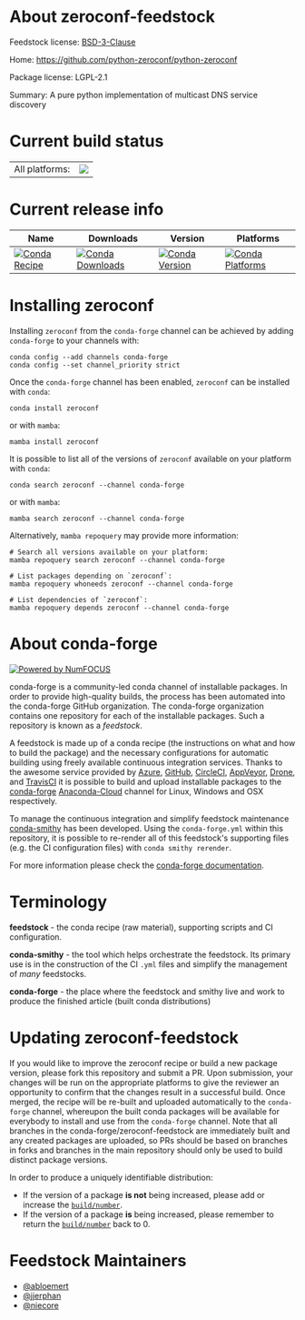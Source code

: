 About zeroconf-feedstock
========================

Feedstock license: [BSD-3-Clause](https://github.com/conda-forge/zeroconf-feedstock/blob/main/LICENSE.txt)

Home: https://github.com/python-zeroconf/python-zeroconf

Package license: LGPL-2.1

Summary: A pure python implementation of multicast DNS service discovery

Current build status
====================


<table><tr><td>All platforms:</td>
    <td>
      <a href="https://dev.azure.com/conda-forge/feedstock-builds/_build/latest?definitionId=7752&branchName=main">
        <img src="https://dev.azure.com/conda-forge/feedstock-builds/_apis/build/status/zeroconf-feedstock?branchName=main">
      </a>
    </td>
  </tr>
</table>

Current release info
====================

| Name | Downloads | Version | Platforms |
| --- | --- | --- | --- |
| [![Conda Recipe](https://img.shields.io/badge/recipe-zeroconf-green.svg)](https://anaconda.org/conda-forge/zeroconf) | [![Conda Downloads](https://img.shields.io/conda/dn/conda-forge/zeroconf.svg)](https://anaconda.org/conda-forge/zeroconf) | [![Conda Version](https://img.shields.io/conda/vn/conda-forge/zeroconf.svg)](https://anaconda.org/conda-forge/zeroconf) | [![Conda Platforms](https://img.shields.io/conda/pn/conda-forge/zeroconf.svg)](https://anaconda.org/conda-forge/zeroconf) |

Installing zeroconf
===================

Installing `zeroconf` from the `conda-forge` channel can be achieved by adding `conda-forge` to your channels with:

```
conda config --add channels conda-forge
conda config --set channel_priority strict
```

Once the `conda-forge` channel has been enabled, `zeroconf` can be installed with `conda`:

```
conda install zeroconf
```

or with `mamba`:

```
mamba install zeroconf
```

It is possible to list all of the versions of `zeroconf` available on your platform with `conda`:

```
conda search zeroconf --channel conda-forge
```

or with `mamba`:

```
mamba search zeroconf --channel conda-forge
```

Alternatively, `mamba repoquery` may provide more information:

```
# Search all versions available on your platform:
mamba repoquery search zeroconf --channel conda-forge

# List packages depending on `zeroconf`:
mamba repoquery whoneeds zeroconf --channel conda-forge

# List dependencies of `zeroconf`:
mamba repoquery depends zeroconf --channel conda-forge
```


About conda-forge
=================

[![Powered by
NumFOCUS](https://img.shields.io/badge/powered%20by-NumFOCUS-orange.svg?style=flat&colorA=E1523D&colorB=007D8A)](https://numfocus.org)

conda-forge is a community-led conda channel of installable packages.
In order to provide high-quality builds, the process has been automated into the
conda-forge GitHub organization. The conda-forge organization contains one repository
for each of the installable packages. Such a repository is known as a *feedstock*.

A feedstock is made up of a conda recipe (the instructions on what and how to build
the package) and the necessary configurations for automatic building using freely
available continuous integration services. Thanks to the awesome service provided by
[Azure](https://azure.microsoft.com/en-us/services/devops/), [GitHub](https://github.com/),
[CircleCI](https://circleci.com/), [AppVeyor](https://www.appveyor.com/),
[Drone](https://cloud.drone.io/welcome), and [TravisCI](https://travis-ci.com/)
it is possible to build and upload installable packages to the
[conda-forge](https://anaconda.org/conda-forge) [Anaconda-Cloud](https://anaconda.org/)
channel for Linux, Windows and OSX respectively.

To manage the continuous integration and simplify feedstock maintenance
[conda-smithy](https://github.com/conda-forge/conda-smithy) has been developed.
Using the ``conda-forge.yml`` within this repository, it is possible to re-render all of
this feedstock's supporting files (e.g. the CI configuration files) with ``conda smithy rerender``.

For more information please check the [conda-forge documentation](https://conda-forge.org/docs/).

Terminology
===========

**feedstock** - the conda recipe (raw material), supporting scripts and CI configuration.

**conda-smithy** - the tool which helps orchestrate the feedstock.
                   Its primary use is in the construction of the CI ``.yml`` files
                   and simplify the management of *many* feedstocks.

**conda-forge** - the place where the feedstock and smithy live and work to
                  produce the finished article (built conda distributions)


Updating zeroconf-feedstock
===========================

If you would like to improve the zeroconf recipe or build a new
package version, please fork this repository and submit a PR. Upon submission,
your changes will be run on the appropriate platforms to give the reviewer an
opportunity to confirm that the changes result in a successful build. Once
merged, the recipe will be re-built and uploaded automatically to the
`conda-forge` channel, whereupon the built conda packages will be available for
everybody to install and use from the `conda-forge` channel.
Note that all branches in the conda-forge/zeroconf-feedstock are
immediately built and any created packages are uploaded, so PRs should be based
on branches in forks and branches in the main repository should only be used to
build distinct package versions.

In order to produce a uniquely identifiable distribution:
 * If the version of a package **is not** being increased, please add or increase
   the [``build/number``](https://docs.conda.io/projects/conda-build/en/latest/resources/define-metadata.html#build-number-and-string).
 * If the version of a package **is** being increased, please remember to return
   the [``build/number``](https://docs.conda.io/projects/conda-build/en/latest/resources/define-metadata.html#build-number-and-string)
   back to 0.

Feedstock Maintainers
=====================

* [@abloemert](https://github.com/abloemert/)
* [@jjerphan](https://github.com/jjerphan/)
* [@niecore](https://github.com/niecore/)


